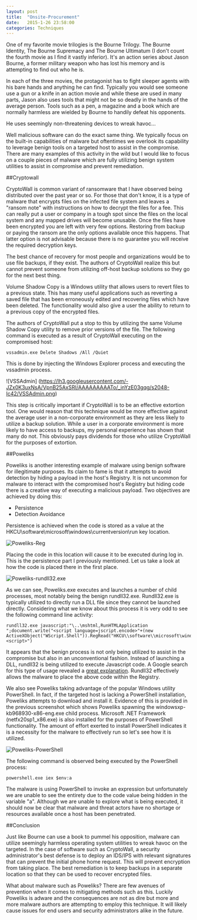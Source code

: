```yaml
---
layout: post
title:  "Onsite-Procurement"
date:   2015-1-26 23:58:00
categories: Techniques
---
```


One of my favorite movie trilogies is the Bourne Trilogy. The Bourne Identity, The Bourne Supremacy and The Bourne Ultimatum (I don't count the fourth movie as I find it vastly inferior). It's an action series about Jason Bourne, a former military weapon who has lost his memory and is attempting to find out who he is.  

In each of the three movies, the protagonist has to fight sleeper agents with his bare hands and anything he can find. Typically you would see someone use a gun or a knife in an action movie and while these are used in many parts, Jason also uses tools that might not be so deadly in the hands of the average person. Tools such as a pen, a magazine and a book which are normally harmless are wielded by Bourne to handily defeat his opponents.  

He uses seemingly non-threatening devices to wreak havoc...

Well malicious software can do the exact same thing. We typically focus on the built-in capabilities of malware but oftentimes we overlook its capability to leverage benign tools on a targeted host to assist in the compromise. There are many examples of this activity in the wild but I would like to focus on a couple pieces of malware which are fully utilizing benign system utilities to assist in compromise and prevent remediation.

##Cryptowall

CryptoWall is common variant of ransomware that I have observed being distributed over the past year or so. For those that don't know, it is a type of malware that encrypts files on the infected file system and leaves a "ransom note" with instructions on how to decrypt the files for a fee. This can really put a user or company in a tough spot since the files on the local system and any mapped drives will become unusable. Once the files have been encrypted you are left with very few options. Restoring from backup or paying the ransom are the only options available once this happens. That latter option is not advisable because there is no guarantee you will receive the required decryption keys.

The best chance of recovery for most people and organizations would be to use file backups, if they exist. The authors of CryptoWall realize this but cannot prevent someone from utilizing off-host backup solutions so they go for the next best thing.  

Volume Shadow Copy is a Windows utility that allows users to revert files to a previous state. This has many useful applications such as reverting a saved file that has been erroneously edited and recovering files which have been deleted. The functionality would also give a user the ability to return to a previous copy of the encrypted files.

The authors of CryptoWall put a stop to this by utilizing the same Volume Shadow Copy utility to remove prior versions of the file. The following command is executed as a result of CryptoWall executing on the compromised host:  

`vssadmin.exe Delete Shadows /All /Quiet`  

This is done by injecting the Windows Explorer process and executing the vssadmin process.

![VSSAdmin] (https://lh3.googleusercontent.com/-JZx0K3uxNsA/VpnB25AxSRI/AAAAAAAAATo/_inYzE03gqg/s2048-Ic42/VSSAdmin.png)

This step is critically important if CryptoWall is to be an effective extortion tool. One would reason that this technique would be more effective against the average user in a non-corporate environment as they are less likely to utilize a backup solution. While a user in a corporate environment is more likely to have access to backups, my personal experience has shown that many do not. This obviously pays dividends for those who utilize CryptoWall for the purposes of extortion.  

##Poweliks

Poweliks is another interesting example of malware using benign software for illegitimate purposes. Its claim to fame is that it attempts to avoid detection by hiding a payload in the host's Registry. It is not uncommon for malware to interact with the compromised host's Registry but hiding code there is a creative way of executing a malicious payload. Two objectives are achieved by doing this:  

- Persistence  
- Detection Avoidance

Persistence is achieved when the code is stored as a value at the HKCU\software\microsoft\windows\currentversion\run key location.

![Poweliks-Reg](https://lh3.googleusercontent.com/-O2iqsMleWFE/VplvJ3ezeoI/AAAAAAAAAS4/0BoJSCSv1Nc/s2048-Ic42/RunKey.png)  

Placing the code in this location will cause it to be executed during log in. This is the persistence part I previously mentioned. Let us take a look at how the code is placed there in the first place.  

![Poweliks-rundll32.exe](https://lh3.googleusercontent.com/-qxkru_4mWto/VplvJi9DbkI/AAAAAAAAASs/3NsH-zPIw_E/s2048-Ic42/Poweliks-rundll32-crop2.png)

As we can see, Poweliks.exe executes and launches a number of child processes, most notably being the benign rundll32.exe. Rundll32.exe is typically utilized to directly run a DLL file since they cannot be launched directly. Considering what we know about this process it is very odd to see the following command line activity:

    rundll32.exe javascript:"\..\mshtml,RunHTMLApplication ";document.write("<script language=jscript.encode>"+(new ActiveXObject("WScript.Shell")).RegRead("HKCU\\software\\microsoft\windows\\currentversion\\run\\")+"<script>")

It appears that the benign process is not only being utilized to assist in the compromise but also in an unconventional fashion. Instead of launching a DLL, rundll32 is being utilized to execute Javascript code. A Google search for this type of usage revealed a [great explanation](https://stackoverflow.com/questions/25131484/rundll32-exe-javascript). Rundll32 effectively allows the malware to place the above code within the Registry.

We also see Poweliks taking advantage of the popular Windows utility PowerShell. In fact, if the targeted host is lacking a PowerShell installation, Poweliks attempts to download and install it. Evidence of this is provided in the previous screenshot which shows Poweliks spawning the windowsxp-kb968930-x86-eng.exe child process. Microsoft .NET Framework (netfx20sp1_x86.exe) is also installed for the purposes of PowerShell functionality. The amount of effort exerted to install PowerShell indicates it is a necessity for the malware to effectively run so let's see how it is utilized.

![Poweliks-PowerShell](https://lh3.googleusercontent.com/-XT-HND_HzGo/VplvH2gye5I/AAAAAAAAAR4/stNpco3Mkh4/s2048-Ic42/Poweliks-Pshell-cmd.png)

The following command is observed being executed by the PowerShell process:

`powershell.exe iex $env:a`

The malware is using PowerShell to invoke an expression but unfortunately we are unable to see the entirety due to the code value being hidden in the variable "a". Although we are unable to explore what is being executed, it should now be clear that malware and threat actors have no shortage or resources available once a host has been penetrated.

##Conclusion

Just like Bourne can use a book to pummel his opposition, malware can utilize seemingly harmless operating system utilities to wreak havoc on the targeted. In the case of software such as CryptoWall, a security administrator's best defense is to deploy an IDS/IPS with relevant signatures that can prevent the initial phone home request. This will prevent encryption from taking place. The best remediation is to keep backups in a separate location so that they can be used to recover encrypted files.  

What about malware such as Poweliks? There are few avenues of prevention when it comes to mitigating methods such as this. Luckily Poweliks is adware and the consequences are not as dire but more and more malware authors are attempting to employ this technique. It will likely cause issues for end users and security administrators alike in the future.

